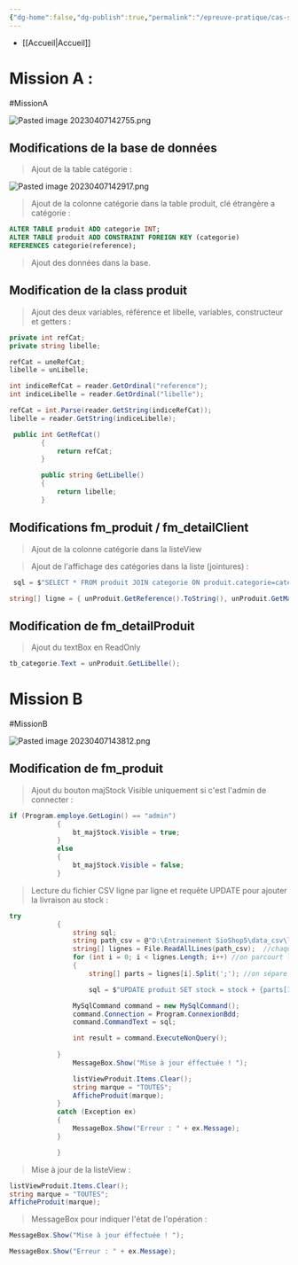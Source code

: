 ```yaml
---
{"dg-home":false,"dg-publish":true,"permalink":"/epreuve-pratique/cas-sio-shop/","dgPassFrontmatter":true}
---
```


- [[Accueil\|Accueil]]

# Mission A :
#MissionA

![Pasted image 20230407142755.png](/img/user/Pasted%20image%2020230407142755.png)

## Modifications de la base de données 

>Ajout de la table catégorie : 

![Pasted image 20230407142917.png](/img/user/Pasted%20image%2020230407142917.png)

>Ajout de la colonne catégorie dans la table produit, clé étrangère a catégorie :

```SQL
ALTER TABLE produit ADD categorie INT;
ALTER TABLE produit ADD CONSTRAINT FOREIGN KEY (categorie)
REFERENCES categorie(reference);
```

>Ajout des données dans la base.


## Modification de la class produit

>Ajout des deux variables, référence et libelle, variables, constructeur et getters : 

```C#
private int refCat;
private string libelle;

refCat = uneRefCat;
libelle = unLibelle;

int indiceRefCat = reader.GetOrdinal("reference");
int indiceLibelle = reader.GetOrdinal("libelle");

refCat = int.Parse(reader.GetString(indiceRefCat));
libelle = reader.GetString(indiceLibelle);

 public int GetRefCat()
        {
            return refCat;
        }

        public string GetLibelle()
        {
            return libelle;
        }
```




## Modifications fm_produit / fm_detailClient

>Ajout de la colonne catégorie dans la listeView 

>Ajout de l'affichage des catégories dans la liste (jointures) : 

```C#
 sql = $"SELECT * FROM produit JOIN categorie ON produit.categorie=categorie.reference WHERE marque = '{uneMarque}' ORDER BY marque, nom;";

string[] ligne = { unProduit.GetReference().ToString(), unProduit.GetMarque(), unProduit.GetLibelle(),unProduit.GetNom(), unProduit.GetPrix().ToString(), unProduit.GetStock().ToString() };
```

















## Modification de fm_detailProduit

>Ajout du textBox en ReadOnly 

```C#
tb_categorie.Text = unProduit.GetLibelle();
```

# Mission B 
#MissionB

![Pasted image 20230407143812.png](/img/user/Pasted%20image%2020230407143812.png)

## Modification de fm_produit 

>Ajout du bouton majStock 
>Visible uniquement si c'est l'admin de connecter : 

```C#
if (Program.employe.GetLogin() == "admin")
            {
                bt_majStock.Visible = true;
            }
            else
            {
                bt_majStock.Visible = false;
            }
```

>Lecture du fichier CSV ligne par ligne et requête UPDATE pour ajouter la livraison au stock :

```C#
try
            {
                string sql;
                string path_csv = @"D:\Entrainement SioShop5\data_csv\livraison_22122021.csv"; //chemin du fichier CSV
                string[] lignes = File.ReadAllLines(path_csv);  //chaque ligne du tableau contient une ligne du fichier
                for (int i = 0; i < lignes.Length; i++) //on parcourt le tableau
                {
                    string[] parts = lignes[i].Split(';'); //on sépare chaque élément avec le ;

                    sql = $"UPDATE produit SET stock = stock + {parts[1]} WHERE reference = {parts[0]}";

                MySqlCommand command = new MySqlCommand();
                command.Connection = Program.ConnexionBdd;
                command.CommandText = sql;

                int result = command.ExecuteNonQuery();
                  
            }
                MessageBox.Show("Mise à jour éffectuée ! ");

                listViewProduit.Items.Clear();
                string marque = "TOUTES";
                AfficheProduit(marque);
            }
            catch (Exception ex) 
            { 
                MessageBox.Show("Erreur : " + ex.Message);
            }

            }
```

>Mise à jour de la listeView : 

```C#
listViewProduit.Items.Clear();
string marque = "TOUTES";
AfficheProduit(marque);
```

>MessageBox pour indiquer l'état de l'opération : 

```C#
MessageBox.Show("Mise à jour éffectuée ! ");

MessageBox.Show("Erreur : " + ex.Message);
```